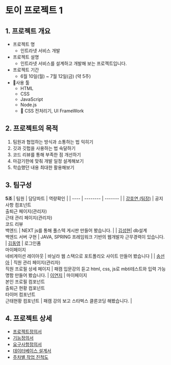 # 토이 프로젝트 1

## 1. 프로젝트 개요

- 프로젝트 명
  - 인트라넷 서비스 개발
- 프로젝트 설명
  - 인트라넷 서비스를 설계하고 개발해 보는 프로젝트입니다.
- 프로젝트 기간
  - 6월 10일(월) ~ 7월 12일(금) (약 5주)
- 🚀사용 툴
  - HTML
  - CSS
  - JavaScript
  - Node.js
  - 🚫 CSS 전처리기, UI FrameWork

## 2. 프로젝트의 목적

1. 팀원과 협업하는 방식과 소통하는 법 익히기
1. 깃과 깃헙을 사용하는 법 숙달하기
1. 코드 리뷰를 통해 부족한 점 개선하기
1. 마감기한에 맞춰 개발 일정 설계해보기
1. 학습했던 내용 최대한 활용해보기

## 3. 팀구성

**5조** 
| 팀원 | 담당파트 | 역량확인 |
| ---- | -------- | ------- |
| [강호연 (팀장)](https://github.com/kimPra2989) | 공지사항 컴포넌트<br/> 출퇴근 페이지(관리자)<br/> 근태 관리 페이지(관리자)<br/>코드 리뷰<br/> 백엔드 | NEXT js를 통해 풀스텍 게시판 만들어 봤습니다. |
| [김성현](https://github.com/kimisadev27)| db설계<br/> 백엔드 서버 구현 | JAVA, SPRING 프레임워크 기반의 웹개발자 근무경력이 있습니다.
| [김동영](https://github.com/love1ace) | 로그인폼<br/> 마이페이지<br/> 네비게이션 레이아웃 | 바닐라 웹 스택으로 포트폴리오 사이트 만들어 봤습니다 |
| [송선아](https://github.com/seonahsong) | 직원 관리 페이지(관리자)<br/>직원 프로필 상세 페이지 | 패캠 입문강의 듣고 html, css, js로 mbti테스트와 입력 가능 명함 만들어 봤습니다.
| [이연지](https://github.com/Panda-raccoon) | 마이페이지<br/>본인 프로필 컴포넌트<br/> 출퇴근 현황 컴포넌트<br/>타이머 컴포넌트<br/> 근태현황 컴포넌트 | 패캠 강의 보고 스타벅스 클론코딩 해봤습니다. |

## 4. 프로젝트 상세

- [프로젝트정의서](./docs/프로젝트정의서.md)
- [기능정의서](./docs/기능정의서.md)
- [요구사항정의서](./docs/요구사항정의서.md)
- [데이터베이스 설계서](./docs/데이터베이스설계서.md)
- [주차별 작업 진척도](./docs/주차별%20작업물/)
